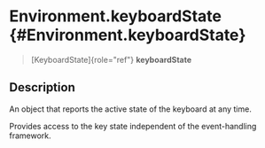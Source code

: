 Environment.keyboardState {#Environment.keyboardState}
=========================

> [KeyboardState]{role="ref"} **keyboardState**

Description
-----------

An object that reports the active state of the keyboard at any time.

Provides access to the key state independent of the event-handling
framework.
